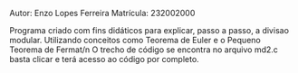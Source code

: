 Autor: Enzo Lopes Ferreira
Matrícula: 232002000

Programa criado com fins didáticos para explicar, passo a passo, a divisao modular. 
Utilizando conceitos como Teorema de Euler e o Pequeno Teorema de Fermat/n
O trecho de código se encontra no arquivo md2.c basta clicar e terá acesso ao código por completo.
